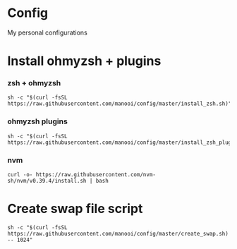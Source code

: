 # Config
My personal configurations

# Install ohmyzsh + plugins

### zsh + ohmyzsh
```
sh -c "$(curl -fsSL https://raw.githubusercontent.com/manooi/config/master/install_zsh.sh)"
```

### ohmyzsh plugins
```
sh -c "$(curl -fsSL https://raw.githubusercontent.com/manooi/config/master/install_zsh_plugins.sh)"
```

### nvm

```
curl -o- https://raw.githubusercontent.com/nvm-sh/nvm/v0.39.4/install.sh | bash
```

# Create swap file script
```
sh -c "$(curl -fsSL https://raw.githubusercontent.com/manooi/config/master/create_swap.sh) -- 1024"
```